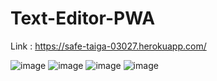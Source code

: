 ﻿# Text-Editor-PWA
 Link : https://safe-taiga-03027.herokuapp.com/ 
 
![image](https://user-images.githubusercontent.com/90451018/192172046-8d063b2c-45fc-4434-b3be-aaac1b23bcb0.png)
![image](https://user-images.githubusercontent.com/90451018/192172087-2bd894a1-2c2d-44c8-bc0f-bf5896236964.png)
![image](https://user-images.githubusercontent.com/90451018/192172115-1231c490-a1db-4ad1-8f0b-be50163be412.png)
![image](https://user-images.githubusercontent.com/90451018/192172173-cf3e600e-4eaa-42b3-8f48-86d3be5aff4e.png)
